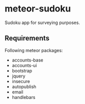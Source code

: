 meteor-sudoku
=============
Sudoku app for surveying purposes.

Requirements
------------
Following meteor packages:
* accounts-base
* accounts-ui
* bootstrap
* jquery
* insecure
* autopublish
* email
* handlebars
